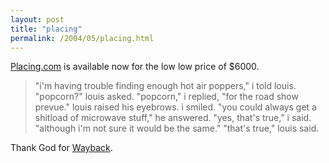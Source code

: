 ```yaml
---
layout: post
title: "placing"
permalink: /2004/05/placing.html
---
```


<p><a href="http://www.placing.com/">Placing.com</a> is available now for the low low price of $6000.  </p>

<blockquote>"i'm having trouble finding enough hot air poppers," i told louis. "popcorn?" louis asked. "popcorn," i replied, "for the road show prevue." louis raised his eyebrows. i smiled. "you could always get a shitload of microwave stuff," he answered. "yes, that's true," i said. "although i'm not sure it would be the same." "that's true," louis said.</blockquote>

<p>Thank God for <a href="http://web.archive.org/web/19980112204319/www.placing.com/o.html">Wayback</a>.</p>


